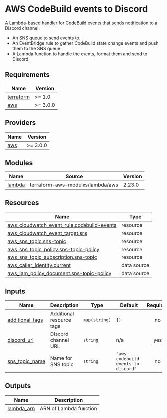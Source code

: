 # AWS CodeBuild events to Discord

A Lambda-based handler for CodeBuild events that sends notification to a Discord channel.

* An SNS queue to send events to.
* An EventBridge rule to gather CodeBuild state change events and push them to the SNS queue.
* A Lambda function to handle the events, format them and send to Discord.

<!-- BEGIN_TF_DOCS -->
## Requirements

| Name | Version |
|------|---------|
| <a name="requirement_terraform"></a> [terraform](#requirement\_terraform) | >= 1.0 |
| <a name="requirement_aws"></a> [aws](#requirement\_aws) | >= 3.0.0 |

## Providers

| Name | Version |
|------|---------|
| <a name="provider_aws"></a> [aws](#provider\_aws) | >= 3.0.0 |

## Modules

| Name | Source | Version |
|------|--------|---------|
| <a name="module_lambda"></a> [lambda](#module\_lambda) | terraform-aws-modules/lambda/aws | 2.23.0 |

## Resources

| Name | Type |
|------|------|
| [aws_cloudwatch_event_rule.codebuild-events](https://registry.terraform.io/providers/hashicorp/aws/latest/docs/resources/cloudwatch_event_rule) | resource |
| [aws_cloudwatch_event_target.sns](https://registry.terraform.io/providers/hashicorp/aws/latest/docs/resources/cloudwatch_event_target) | resource |
| [aws_sns_topic.sns-topic](https://registry.terraform.io/providers/hashicorp/aws/latest/docs/resources/sns_topic) | resource |
| [aws_sns_topic_policy.sns-topic-policy](https://registry.terraform.io/providers/hashicorp/aws/latest/docs/resources/sns_topic_policy) | resource |
| [aws_sns_topic_subscription.sns-topic](https://registry.terraform.io/providers/hashicorp/aws/latest/docs/resources/sns_topic_subscription) | resource |
| [aws_caller_identity.current](https://registry.terraform.io/providers/hashicorp/aws/latest/docs/data-sources/caller_identity) | data source |
| [aws_iam_policy_document.sns-topic-policy](https://registry.terraform.io/providers/hashicorp/aws/latest/docs/data-sources/iam_policy_document) | data source |

## Inputs

| Name | Description | Type | Default | Required |
|------|-------------|------|---------|:--------:|
| <a name="input_additional_tags"></a> [additional\_tags](#input\_additional\_tags) | Additional resource tags | `map(string)` | `{}` | no |
| <a name="input_discord_url"></a> [discord\_url](#input\_discord\_url) | Discord channel URL | `string` | n/a | yes |
| <a name="input_sns_topic_name"></a> [sns\_topic\_name](#input\_sns\_topic\_name) | Name for SNS topic | `string` | `"aws-codebuild-events-to-discord"` | no |

## Outputs

| Name | Description |
|------|-------------|
| <a name="output_lambda_arn"></a> [lambda\_arn](#output\_lambda\_arn) | ARN of Lambda function |
<!-- END_TF_DOCS -->

